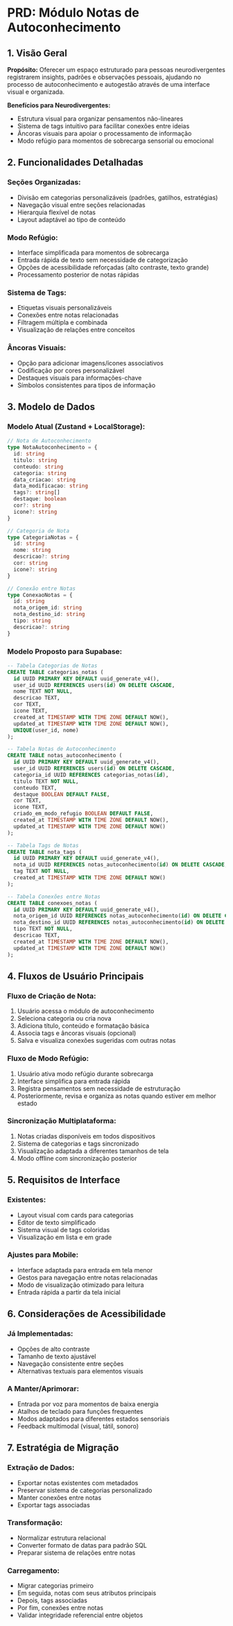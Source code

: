 # PRD: Módulo Notas de Autoconhecimento

## 1. Visão Geral

**Propósito:** Oferecer um espaço estruturado para pessoas neurodivergentes registrarem insights, padrões e observações pessoais, ajudando no processo de autoconhecimento e autogestão através de uma interface visual e organizada.

**Benefícios para Neurodivergentes:**
- Estrutura visual para organizar pensamentos não-lineares
- Sistema de tags intuitivo para facilitar conexões entre ideias
- Âncoras visuais para apoiar o processamento de informação
- Modo refúgio para momentos de sobrecarga sensorial ou emocional

## 2. Funcionalidades Detalhadas

### Seções Organizadas:
- Divisão em categorias personalizáveis (padrões, gatilhos, estratégias)
- Navegação visual entre seções relacionadas
- Hierarquia flexível de notas
- Layout adaptável ao tipo de conteúdo

### Modo Refúgio:
- Interface simplificada para momentos de sobrecarga
- Entrada rápida de texto sem necessidade de categorização
- Opções de acessibilidade reforçadas (alto contraste, texto grande)
- Processamento posterior de notas rápidas

### Sistema de Tags:
- Etiquetas visuais personalizáveis
- Conexões entre notas relacionadas
- Filtragem múltipla e combinada
- Visualização de relações entre conceitos

### Âncoras Visuais:
- Opção para adicionar imagens/ícones associativos
- Codificação por cores personalizável
- Destaques visuais para informações-chave
- Símbolos consistentes para tipos de informação

## 3. Modelo de Dados

### Modelo Atual (Zustand + LocalStorage):
```typescript
// Nota de Autoconhecimento
type NotaAutoconhecimento = {
  id: string
  titulo: string
  conteudo: string
  categoria: string
  data_criacao: string
  data_modificacao: string
  tags?: string[]
  destaque: boolean
  cor?: string
  icone?: string
}

// Categoria de Nota
type CategoriaNotas = {
  id: string
  nome: string
  descricao?: string
  cor: string
  icone?: string
}

// Conexão entre Notas
type ConexaoNotas = {
  id: string
  nota_origem_id: string
  nota_destino_id: string
  tipo: string
  descricao?: string
}
```

### Modelo Proposto para Supabase:
```sql
-- Tabela Categorias de Notas
CREATE TABLE categorias_notas (
  id UUID PRIMARY KEY DEFAULT uuid_generate_v4(),
  user_id UUID REFERENCES users(id) ON DELETE CASCADE,
  nome TEXT NOT NULL,
  descricao TEXT,
  cor TEXT,
  icone TEXT,
  created_at TIMESTAMP WITH TIME ZONE DEFAULT NOW(),
  updated_at TIMESTAMP WITH TIME ZONE DEFAULT NOW(),
  UNIQUE(user_id, nome)
);

-- Tabela Notas de Autoconhecimento
CREATE TABLE notas_autoconhecimento (
  id UUID PRIMARY KEY DEFAULT uuid_generate_v4(),
  user_id UUID REFERENCES users(id) ON DELETE CASCADE,
  categoria_id UUID REFERENCES categorias_notas(id),
  titulo TEXT NOT NULL,
  conteudo TEXT,
  destaque BOOLEAN DEFAULT FALSE,
  cor TEXT,
  icone TEXT,
  criado_em_modo_refugio BOOLEAN DEFAULT FALSE,
  created_at TIMESTAMP WITH TIME ZONE DEFAULT NOW(),
  updated_at TIMESTAMP WITH TIME ZONE DEFAULT NOW()
);

-- Tabela Tags de Notas
CREATE TABLE nota_tags (
  id UUID PRIMARY KEY DEFAULT uuid_generate_v4(),
  nota_id UUID REFERENCES notas_autoconhecimento(id) ON DELETE CASCADE,
  tag TEXT NOT NULL,
  created_at TIMESTAMP WITH TIME ZONE DEFAULT NOW()
);

-- Tabela Conexões entre Notas
CREATE TABLE conexoes_notas (
  id UUID PRIMARY KEY DEFAULT uuid_generate_v4(),
  nota_origem_id UUID REFERENCES notas_autoconhecimento(id) ON DELETE CASCADE,
  nota_destino_id UUID REFERENCES notas_autoconhecimento(id) ON DELETE CASCADE,
  tipo TEXT NOT NULL,
  descricao TEXT,
  created_at TIMESTAMP WITH TIME ZONE DEFAULT NOW(),
  updated_at TIMESTAMP WITH TIME ZONE DEFAULT NOW()
);
```

## 4. Fluxos de Usuário Principais

### Fluxo de Criação de Nota:
1. Usuário acessa o módulo de autoconhecimento
2. Seleciona categoria ou cria nova
3. Adiciona título, conteúdo e formatação básica
4. Associa tags e âncoras visuais (opcional)
5. Salva e visualiza conexões sugeridas com outras notas

### Fluxo de Modo Refúgio:
1. Usuário ativa modo refúgio durante sobrecarga
2. Interface simplifica para entrada rápida
3. Registra pensamentos sem necessidade de estruturação
4. Posteriormente, revisa e organiza as notas quando estiver em melhor estado

### Sincronização Multiplataforma:
1. Notas criadas disponíveis em todos dispositivos
2. Sistema de categorias e tags sincronizado
3. Visualização adaptada a diferentes tamanhos de tela
4. Modo offline com sincronização posterior

## 5. Requisitos de Interface

### Existentes:
- Layout visual com cards para categorias
- Editor de texto simplificado
- Sistema visual de tags coloridas
- Visualização em lista e em grade

### Ajustes para Mobile:
- Interface adaptada para entrada em tela menor
- Gestos para navegação entre notas relacionadas
- Modo de visualização otimizado para leitura
- Entrada rápida a partir da tela inicial

## 6. Considerações de Acessibilidade

### Já Implementadas:
- Opções de alto contraste
- Tamanho de texto ajustável
- Navegação consistente entre seções
- Alternativas textuais para elementos visuais

### A Manter/Aprimorar:
- Entrada por voz para momentos de baixa energia
- Atalhos de teclado para funções frequentes
- Modos adaptados para diferentes estados sensoriais
- Feedback multimodal (visual, tátil, sonoro)

## 7. Estratégia de Migração

### Extração de Dados:
- Exportar notas existentes com metadados
- Preservar sistema de categorias personalizado
- Manter conexões entre notas
- Exportar tags associadas

### Transformação:
- Normalizar estrutura relacional
- Converter formato de datas para padrão SQL
- Preparar sistema de relações entre notas

### Carregamento:
- Migrar categorias primeiro
- Em seguida, notas com seus atributos principais
- Depois, tags associadas
- Por fim, conexões entre notas
- Validar integridade referencial entre objetos
